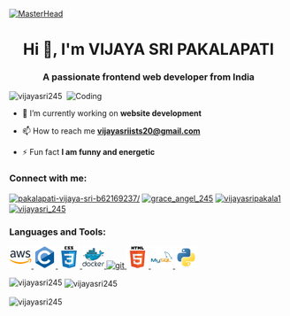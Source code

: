 [![MasterHead](https://media.licdn.com/dms/image/C5612AQErLJQyuT4h2Q/article-inline_image-shrink_1500_2232/0/1624597705774?e=1696464000&v=beta&t=hDOaRjLTsB_wiZnqca3h9MV92bdclrzpu5BY4cByS60)](https://vijayasri245.io)

<h1 align="center">Hi 👋, I'm VIJAYA SRI PAKALAPATI</h1>
<h3 align="center">A passionate frontend web developer from India</h3>
<img align="right" alt="Coding" width="400" src="https://media.tenor.com/S59bPkT0pqcAAAAC/programming.gif">

<p align="left"> <img src="https://komarev.com/ghpvc/?username=vijayasri245&label=Profile%20views&color=0e75b6&style=flat" alt="vijayasri245" /> </p>

- 🔭 I’m currently working on **website development**

- 📫 How to reach me **vijayasriists20@gmail.com**

- ⚡ Fun fact **I am funny and energetic**

<h3 align="left">Connect with me:</h3>
<p align="left">
<a href="https://linkedin.com/in/pakalapati-vijaya-sri-b62169237/" target="blank"><img align="center" src="https://raw.githubusercontent.com/rahuldkjain/github-profile-readme-generator/master/src/images/icons/Social/linked-in-alt.svg" alt="pakalapati-vijaya-sri-b62169237/" height="30" width="40" /></a>
<a href="https://instagram.com/grace_angel_245" target="blank"><img align="center" src="https://raw.githubusercontent.com/rahuldkjain/github-profile-readme-generator/master/src/images/icons/Social/instagram.svg" alt="grace_angel_245" height="30" width="40" /></a>
<a href="https://www.hackerrank.com/vijayasripakala1" target="blank"><img align="center" src="https://raw.githubusercontent.com/rahuldkjain/github-profile-readme-generator/master/src/images/icons/Social/hackerrank.svg" alt="vijayasripakala1" height="30" width="40" /></a>
<a href="https://www.codechef.com/users/vijayasri_245" target="blank"><img align="center" src="https://avatars.githubusercontent.com/u/11960354?v=4" alt="vijayasri_245" height="30" width="40" /></a>
</p>

<h3 align="left">Languages and Tools:</h3>
<p align="left"> <a href="https://aws.amazon.com" target="_blank" rel="noreferrer"> <img src="https://raw.githubusercontent.com/devicons/devicon/master/icons/amazonwebservices/amazonwebservices-original-wordmark.svg" alt="aws" width="40" height="40"/> </a> <a href="https://www.cprogramming.com/" target="_blank" rel="noreferrer"> <img src="https://raw.githubusercontent.com/devicons/devicon/master/icons/c/c-original.svg" alt="c" width="40" height="40"/> </a> <a href="https://www.w3schools.com/css/" target="_blank" rel="noreferrer"> <img src="https://raw.githubusercontent.com/devicons/devicon/master/icons/css3/css3-original-wordmark.svg" alt="css3" width="40" height="40"/> </a> <a href="https://www.docker.com/" target="_blank" rel="noreferrer"> <img src="https://raw.githubusercontent.com/devicons/devicon/master/icons/docker/docker-original-wordmark.svg" alt="docker" width="40" height="40"/> </a> <a href="https://git-scm.com/" target="_blank" rel="noreferrer"> <img src="https://www.vectorlogo.zone/logos/git-scm/git-scm-icon.svg" alt="git" width="40" height="40"/> </a> <a href="https://www.w3.org/html/" target="_blank" rel="noreferrer"> <img src="https://raw.githubusercontent.com/devicons/devicon/master/icons/html5/html5-original-wordmark.svg" alt="html5" width="40" height="40"/> </a> <a href="https://www.mysql.com/" target="_blank" rel="noreferrer"> <img src="https://raw.githubusercontent.com/devicons/devicon/master/icons/mysql/mysql-original-wordmark.svg" alt="mysql" width="40" height="40"/> </a> <a href="https://www.python.org" target="_blank" rel="noreferrer"> <img src="https://raw.githubusercontent.com/devicons/devicon/master/icons/python/python-original.svg" alt="python" width="40" height="40"/> </a> </p>

<p><img align="left" src="https://github-readme-stats.vercel.app/api/top-langs?username=vijayasri245&show_icons=true&locale=en&layout=compact" alt="vijayasri245" /></p>

<p>&nbsp;<img align="center" src="https://github-readme-stats.vercel.app/api?username=vijayasri245&show_icons=true&locale=en" alt="vijayasri245" /></p>

<p><img align="center" src="https://github-readme-streak-stats.herokuapp.com/?user=vijayasri245&" alt="vijayasri245" /></p>
